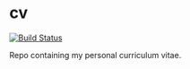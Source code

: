 # cv

[![Build Status](https://travis-ci.org/marcodenisi/cv.svg?branch=master)](https://travis-ci.org/marcodenisi/cv)

Repo containing my personal curriculum vitae.